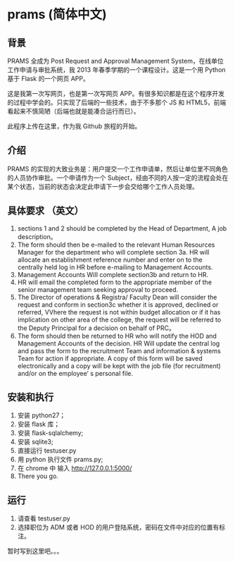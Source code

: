 prams (简体中文)
=====
## 背景
PRAMS 全成为 Post Request and Approval Management System，在线单位工作申请与审批系统，我 2013 年春季学期的一个课程设计。这是一个用 Python 基于 Flask 的一个网页 APP。

这是我第一次写网页，也是第一次写网页 APP。有很多知识都是在这个程序开发的过程中学会的。只实现了后端的一些技术，由于不多那个 JS 和 HTML5，前端看起来不慎简陋（后端也就是能凑合运行而已）。

此程序上传在这里，作为我 Github 旅程的开始。

##  介绍
PRAMS 的实现的大致业务是：用户提交一个工作申请单，然后让单位里不同角色的人员协作审批。一个申请作为一个 Subject，经由不同的人按一定的流程会处在某个状态，当前的状态会决定此申请下一步会交给哪个工作人员处理。

## 具体要求 （英文）
1. sections 1 and 2 should be completed by the Head of Department, A job description。
2. The form should then be e-mailed to the relevant Human Resources Manager for the department who will complete section 3a. HR will allocate an establishment reference number and enter on to the centrally held Iog in HR before e-mailing to Management Accounts.
3. Management Accounts WiII complete section3b and return to HR.
4. HR will email the completed form to the appropriate member of the senior management team seeking approval to proceed.
5. The Director of operations & Registra/ Faculty Dean will consider the request and conform in section3c whether it is approved, declined or referred, VVhere the request is not within budget allocation or if it has implication on other area of the college, the request will be referred to the Deputy Principal for a decision on behalf of PRC。
6. The form should then be returned to HR who wiII notify the HOD and Management Accounts of the decision. HR Will update the central log and pass the form to the recruitment Team and information & systems Team for action if  appropriate. A copy of this form will be saved electronically and a copy will be kept with the job file (for recruitment) and/or on the employee’ s personaI file.

## 安装和执行
1. 安装 python27；
2. 安装 flask 库；
3. 安装 flask-sqlalchemy;
4. 安装 sqlite3;
5. 直接运行 testuser.py
6. 用 python 执行文件 prams.py;
7. 在 chrome 中 输入 http://127.0.0.1:5000/
8. There you go.

## 运行
1. 请查看 testuser.py
2. 选择职位为 ADM 或者 HOD 的用户登陆系统，密码在文件中对应的位置有标注。

暂时写到这里吧。。。
